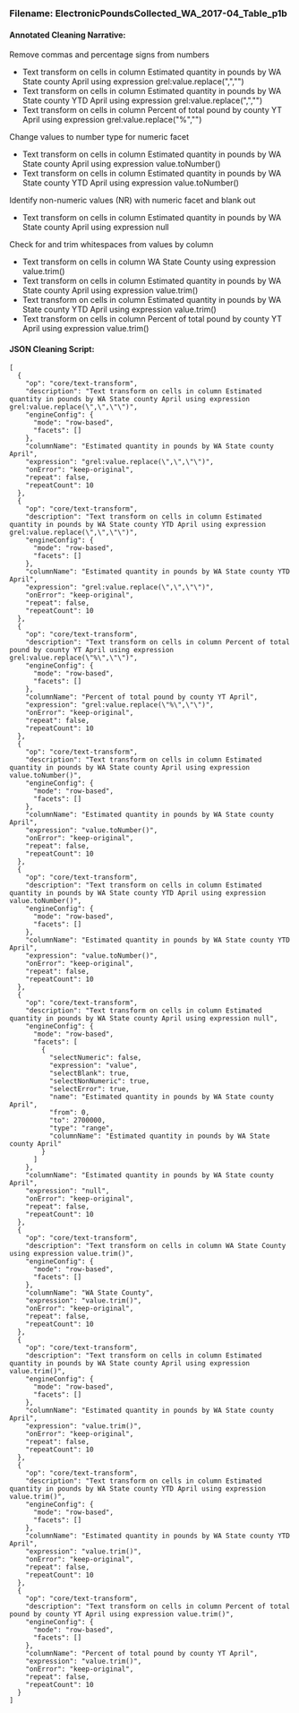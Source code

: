 ### Filename:  ElectronicPoundsCollected_WA_2017-04_Table_p1b

#### Annotated Cleaning Narrative:

Remove commas and percentage signs from numbers
- Text transform on cells in column Estimated quantity in pounds by WA State county April using expression grel:value.replace(",","")
- Text transform on cells in column Estimated quantity in pounds by WA State county YTD April using expression grel:value.replace(",","")
- Text transform on cells in column Percent of total pound by county YT April using expression grel:value.replace("%","")

Change values to number type for numeric facet
- Text transform on cells in column Estimated quantity in pounds by WA State county April using expression value.toNumber()
- Text transform on cells in column Estimated quantity in pounds by WA State county YTD April using expression value.toNumber()

Identify non-numeric values (NR) with numeric facet and blank out
- Text transform on cells in column Estimated quantity in pounds by WA State county April using expression null

Check for and trim whitespaces from values by column
- Text transform on cells in column WA State County using expression value.trim()
- Text transform on cells in column Estimated quantity in pounds by WA State county April using expression value.trim()
- Text transform on cells in column Estimated quantity in pounds by WA State county YTD April using expression value.trim()
- Text transform on cells in column Percent of total pound by county YT April using expression value.trim()

#### JSON Cleaning Script:
```
[
  {
    "op": "core/text-transform",
    "description": "Text transform on cells in column Estimated quantity in pounds by WA State county April using expression grel:value.replace(\",\",\"\")",
    "engineConfig": {
      "mode": "row-based",
      "facets": []
    },
    "columnName": "Estimated quantity in pounds by WA State county April",
    "expression": "grel:value.replace(\",\",\"\")",
    "onError": "keep-original",
    "repeat": false,
    "repeatCount": 10
  },
  {
    "op": "core/text-transform",
    "description": "Text transform on cells in column Estimated quantity in pounds by WA State county YTD April using expression grel:value.replace(\",\",\"\")",
    "engineConfig": {
      "mode": "row-based",
      "facets": []
    },
    "columnName": "Estimated quantity in pounds by WA State county YTD April",
    "expression": "grel:value.replace(\",\",\"\")",
    "onError": "keep-original",
    "repeat": false,
    "repeatCount": 10
  },
  {
    "op": "core/text-transform",
    "description": "Text transform on cells in column Percent of total pound by county YT April using expression grel:value.replace(\"%\",\"\")",
    "engineConfig": {
      "mode": "row-based",
      "facets": []
    },
    "columnName": "Percent of total pound by county YT April",
    "expression": "grel:value.replace(\"%\",\"\")",
    "onError": "keep-original",
    "repeat": false,
    "repeatCount": 10
  },
  {
    "op": "core/text-transform",
    "description": "Text transform on cells in column Estimated quantity in pounds by WA State county April using expression value.toNumber()",
    "engineConfig": {
      "mode": "row-based",
      "facets": []
    },
    "columnName": "Estimated quantity in pounds by WA State county April",
    "expression": "value.toNumber()",
    "onError": "keep-original",
    "repeat": false,
    "repeatCount": 10
  },
  {
    "op": "core/text-transform",
    "description": "Text transform on cells in column Estimated quantity in pounds by WA State county YTD April using expression value.toNumber()",
    "engineConfig": {
      "mode": "row-based",
      "facets": []
    },
    "columnName": "Estimated quantity in pounds by WA State county YTD April",
    "expression": "value.toNumber()",
    "onError": "keep-original",
    "repeat": false,
    "repeatCount": 10
  },
  {
    "op": "core/text-transform",
    "description": "Text transform on cells in column Estimated quantity in pounds by WA State county April using expression null",
    "engineConfig": {
      "mode": "row-based",
      "facets": [
        {
          "selectNumeric": false,
          "expression": "value",
          "selectBlank": true,
          "selectNonNumeric": true,
          "selectError": true,
          "name": "Estimated quantity in pounds by WA State county April",
          "from": 0,
          "to": 2700000,
          "type": "range",
          "columnName": "Estimated quantity in pounds by WA State county April"
        }
      ]
    },
    "columnName": "Estimated quantity in pounds by WA State county April",
    "expression": "null",
    "onError": "keep-original",
    "repeat": false,
    "repeatCount": 10
  },
  {
    "op": "core/text-transform",
    "description": "Text transform on cells in column WA State County using expression value.trim()",
    "engineConfig": {
      "mode": "row-based",
      "facets": []
    },
    "columnName": "WA State County",
    "expression": "value.trim()",
    "onError": "keep-original",
    "repeat": false,
    "repeatCount": 10
  },
  {
    "op": "core/text-transform",
    "description": "Text transform on cells in column Estimated quantity in pounds by WA State county April using expression value.trim()",
    "engineConfig": {
      "mode": "row-based",
      "facets": []
    },
    "columnName": "Estimated quantity in pounds by WA State county April",
    "expression": "value.trim()",
    "onError": "keep-original",
    "repeat": false,
    "repeatCount": 10
  },
  {
    "op": "core/text-transform",
    "description": "Text transform on cells in column Estimated quantity in pounds by WA State county YTD April using expression value.trim()",
    "engineConfig": {
      "mode": "row-based",
      "facets": []
    },
    "columnName": "Estimated quantity in pounds by WA State county YTD April",
    "expression": "value.trim()",
    "onError": "keep-original",
    "repeat": false,
    "repeatCount": 10
  },
  {
    "op": "core/text-transform",
    "description": "Text transform on cells in column Percent of total pound by county YT April using expression value.trim()",
    "engineConfig": {
      "mode": "row-based",
      "facets": []
    },
    "columnName": "Percent of total pound by county YT April",
    "expression": "value.trim()",
    "onError": "keep-original",
    "repeat": false,
    "repeatCount": 10
  }
]
```
